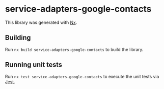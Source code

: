 # service-adapters-google-contacts

This library was generated with [Nx](https://nx.dev).

## Building

Run `nx build service-adapters-google-contacts` to build the library.

## Running unit tests

Run `nx test service-adapters-google-contacts` to execute the unit tests via [Jest](https://jestjs.io).
